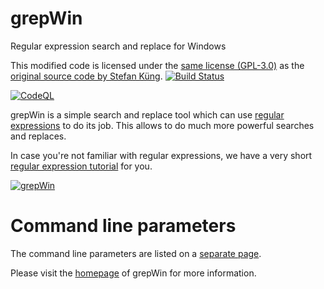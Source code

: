 # grepWin
Regular expression search and replace for Windows

This modified code is licensed under the [same license (GPL-3.0)](https://github.com/stefankueng/grepWin/blob/master/LICENSE)
as the [original source code by Stefan Küng](https://github.com/stefankueng/grepWin).
[![Build Status](https://dev.azure.com/tortoisesvn/tortoisesvnGitHub/_apis/build/status/stefankueng.grepWin?branchName=master)](https://dev.azure.com/tortoisesvn/tortoisesvnGitHub/_build/latest?definitionId=8&branchName=master)

[![CodeQL](https://github.com/stefankueng/grepWin/actions/workflows/codeql-analysis.yml/badge.svg)](https://github.com/stefankueng/grepWin/actions/workflows/codeql-analysis.yml)

grepWin is a simple search and replace tool which can use [regular expressions](https://en.wikipedia.org/wiki/Regular_expression) to do its job. This allows to do much more powerful searches and replaces.

In case you're not familiar with regular expressions, we have a very short [regular expression tutorial](https://tools.stefankueng.com/regexhelp.html) for you.

[![grepWin](https://github.com/stefankueng/grepWin/raw/main/src/Resources/grepWin_search-small.png)](https://github.com/stefankueng/grepWin/raw/main/src/Resources/grepWin_search.png)

# Command line parameters
The command line parameters are listed on a [separate page](https://tools.stefankueng.com/grepWin_cmd.html).

Please visit the [homepage](https://tools.stefankueng.com/grepWin.html) of grepWin for more information.

